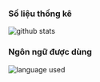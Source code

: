 ### Số liệu thống kê
![github stats](https://github-readme-stats.vercel.app/api/?username=anuraghazra&show_icons=true&locale=vn&title_color=fff&icon_color=000000&text_color=000000,ffffff&bg_color=00ffff,ff0000)
### Ngôn ngữ được dùng
![language used](https://github-readme-stats.vercel.app/api/top-langs/?username=ndbiaw&layout=compact)
